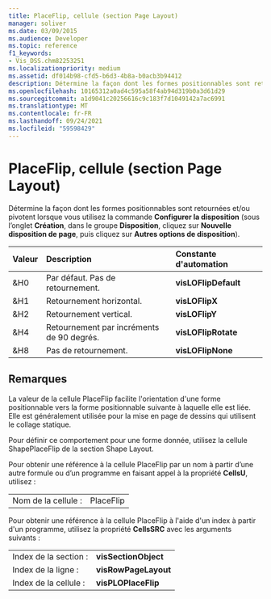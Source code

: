 ```yaml
---
title: PlaceFlip, cellule (section Page Layout)
manager: soliver
ms.date: 03/09/2015
ms.audience: Developer
ms.topic: reference
f1_keywords:
- Vis_DSS.chm82253251
ms.localizationpriority: medium
ms.assetid: df014b98-cfd5-b6d3-4b8a-b0acb3b94412
description: Détermine la façon dont les formes positionnables sont retournées et/ou pivotent lorsque vous utilisez la commande Configurer la disposition (sous l’onglet Création, dans le groupe Disposition, cliquez sur Nouvelle disposition de page, puis cliquez sur Autres options de disposition).
ms.openlocfilehash: 10165312a0ad4c595a58f4ab94d319b0a3d61d29
ms.sourcegitcommit: a1d9041c20256616c9c183f7d1049142a7ac6991
ms.translationtype: MT
ms.contentlocale: fr-FR
ms.lasthandoff: 09/24/2021
ms.locfileid: "59598429"
---
```

# <a name="placeflip-cell-page-layout-section"></a>PlaceFlip, cellule (section Page Layout)

Détermine la façon dont les formes positionnables sont retournées et/ou pivotent lorsque vous utilisez la commande **Configurer la disposition** (sous l’onglet **Création**, dans le groupe **Disposition**, cliquez sur **Nouvelle disposition de page**, puis cliquez sur **Autres options de disposition**).
  
|**Valeur**|**Description**|**Constante d'automation**|
|:-----|:-----|:-----|
|&amp;H0  <br/> |Par défaut. Pas de retournement.  <br/> |**visLOFlipDefault** <br/> |
|&amp;H1  <br/> |Retournement horizontal.  <br/> |**visLOFlipX** <br/> |
|&amp;H2  <br/> |Retournement vertical.  <br/> |**visLOFlipY** <br/> |
|&amp;H4  <br/> |Retournement par incréments de 90 degrés.  <br/> |**visLOFlipRotate** <br/> |
|&amp;H8  <br/> |Pas de retournement.  <br/> |**visLOFlipNone** <br/> |
   
## <a name="remarks"></a>Remarques

La valeur de la cellule PlaceFlip facilite l'orientation d'une forme positionnable vers la forme positionnable suivante à laquelle elle est liée. Elle est généralement utilisée pour la mise en page de dessins qui utilisent le collage statique.
  
Pour définir ce comportement pour une forme donnée, utilisez la cellule ShapePlaceFlip de la section Shape Layout.
  
Pour obtenir une référence à la cellule PlaceFlip par un nom à partir d’une autre formule ou d’un programme en faisant appel à la propriété **CellsU**, utilisez : 
  
|||
|:-----|:-----|
|Nom de la cellule :  <br/> |PlaceFlip  <br/> |
   
Pour obtenir une référence à la cellule PlaceFlip à l'aide d'un index à partir d'un programme, utilisez la propriété **CellsSRC** avec les arguments suivants : 
  
|||
|:-----|:-----|
|Index de la section :  <br/> |**visSectionObject** <br/> |
|Index de la ligne :  <br/> |**visRowPageLayout** <br/> |
|Index de la cellule :  <br/> |**visPLOPlaceFlip** <br/> |
   

